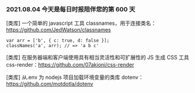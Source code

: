 ### 2021.08.04 今天是每日时报陪伴您的第 600 天

[类库] 一个简单的 javascript 工具 classnames，用于连接类名：<https://github.com/JedWatson/classnames>

```
var arr = ['b', { c: true, d: false }];
classNames('a', arr); // => 'a b c'
```

[类库] 在服务器端和客户端使用具有相当灵活性和可扩展性的 JS 生成 CSS 工具 css-render：<https://github.com/07akioni/css-render>

[类库] 从.env 为 nodejs 项目加载环境变量的类库 dotenv：<https://github.com/motdotla/dotenv>
